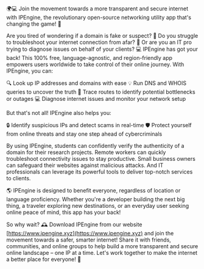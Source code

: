 🌍💻 Join the movement towards a more transparent and secure internet with IPEngine, the revolutionary open-source networking utility app that's changing the game! 🚀

Are you tired of wondering if a domain is fake or suspect? 🔎 Do you struggle to troubleshoot your internet connection from afar? 💭 Or are you an IT pro trying to diagnose issues on behalf of your clients? 💻 IPEngine has got your back! This 100% free, language-agnostic, and region-friendly app empowers users worldwide to take control of their online journey. With IPEngine, you can:

🔍 Look up IP addresses and domains with ease
💡 Run DNS and WHOIS queries to uncover the truth
🚗 Trace routes to identify potential bottlenecks or outages
💻 Diagnose internet issues and monitor your network setup

But that's not all! IPEngine also helps you:

🔒 Identify suspicious IPs and detect scams in real-time
🛡️ Protect yourself from online threats and stay one step ahead of cybercriminals

By using IPEngine, students can confidently verify the authenticity of a domain for their research projects. Remote workers can quickly troubleshoot connectivity issues to stay productive. Small business owners can safeguard their websites against malicious attacks. And IT professionals can leverage its powerful tools to deliver top-notch services to clients.

🌎 IPEngine is designed to benefit everyone, regardless of location or language proficiency. Whether you're a developer building the next big thing, a traveler exploring new destinations, or an everyday user seeking online peace of mind, this app has your back!

So why wait? 🕰️ Download IPEngine from our website [https://www.ipengine.xyz](https://www.ipengine.xyz) and join the movement towards a safer, smarter internet! Share it with friends, communities, and online groups to help build a more transparent and secure online landscape – one IP at a time. Let's work together to make the internet a better place for everyone! 🌟